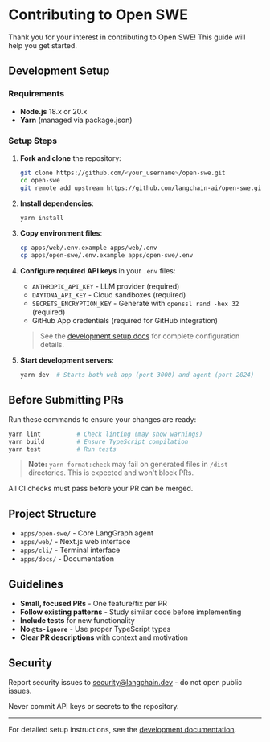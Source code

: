 # Contributing to Open SWE

Thank you for your interest in contributing to Open SWE! This guide will help you get started.

## Development Setup

### Requirements

- **Node.js** 18.x or 20.x  
- **Yarn** (managed via package.json)

### Setup Steps

1. **Fork and clone** the repository:
   ```bash
   git clone https://github.com/<your_username>/open-swe.git
   cd open-swe
   git remote add upstream https://github.com/langchain-ai/open-swe.git
   ```

2. **Install dependencies**:
   ```bash
   yarn install
   ```

3. **Copy environment files**:
   ```bash
   cp apps/web/.env.example apps/web/.env
   cp apps/open-swe/.env.example apps/open-swe/.env
   ```

4. **Configure required API keys** in your `.env` files:
   - `ANTHROPIC_API_KEY` - LLM provider (required)
   - `DAYTONA_API_KEY` - Cloud sandboxes (required)
   - `SECRETS_ENCRYPTION_KEY` - Generate with `openssl rand -hex 32` (required)
   - GitHub App credentials (required for GitHub integration)

   > See the [development setup docs](https://docs.langchain.com/labs/swe/setup/development) for complete configuration details.

5. **Start development servers**:
   ```bash
   yarn dev  # Starts both web app (port 3000) and agent (port 2024)
   ```

## Before Submitting PRs

Run these commands to ensure your changes are ready:

```bash
yarn lint          # Check linting (may show warnings)
yarn build         # Ensure TypeScript compilation
yarn test          # Run tests
```

> **Note:** `yarn format:check` may fail on generated files in `/dist` directories. This is expected and won't block PRs.

All CI checks must pass before your PR can be merged.

## Project Structure

- `apps/open-swe/` - Core LangGraph agent
- `apps/web/` - Next.js web interface
- `apps/cli/` - Terminal interface  
- `apps/docs/` - Documentation

## Guidelines

- **Small, focused PRs** - One feature/fix per PR
- **Follow existing patterns** - Study similar code before implementing
- **Include tests** for new functionality
- **No `@ts-ignore`** - Use proper TypeScript types
- **Clear PR descriptions** with context and motivation

## Security

Report security issues to security@langchain.dev - do not open public issues.

Never commit API keys or secrets to the repository.

---

For detailed setup instructions, see the [development documentation](https://docs.langchain.com/labs/swe/setup/development).